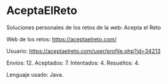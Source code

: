 # AceptaElReto
Soluciones personales de los retos de la web: Acepta el Reto

Web de los retos: https://aceptaelreto.com/

Usuario: https://aceptaelreto.com/user/profile.php?id=34213

Envíos: 12.
Aceptados: 7. 
Intentados: 4.
Resueltos: 4. 

Lenguaje usado: Java. 

